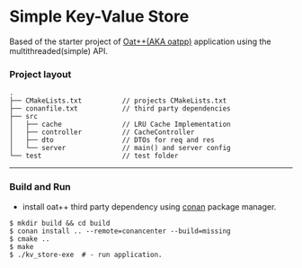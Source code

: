 # Simple Key-Value Store

Based of the starter project of [Oat++(AKA oatpp)](https://oatpp.io/) application using the multithreaded(simple) API.

### Project layout

```
.
├── CMakeLists.txt          // projects CMakeLists.txt
├── conanfile.txt           // third party dependencies
├── src
│   ├── cache               // LRU Cache Implementation
│   ├── controller          // CacheController
│   ├── dto                 // DTOs for req and res
│   └── server              // main() and server config
└── test                    // test folder
```

---

### Build and Run

- install oat++ third party dependency using [conan](https://www.conan.io) package manager.

```
$ mkdir build && cd build
$ conan install .. --remote=conancenter --build=missing
$ cmake ..
$ make
$ ./kv_store-exe  # - run application.

```
